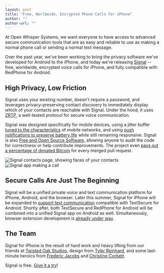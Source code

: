 ```yaml
---
layout: post
title: "Free, Worldwide, Encrypted Phone Calls for iPhone"
author: ""
author-url: ""
---
```


At Open Whisper Systems, we want everyone to have access to advanced secure communication tools that
are as easy and reliable to use as making a normal phone call or sending a normal text message.

Over the past year, we've been working to bring the privacy software we've developed for Android to the iPhone,
and today we're releasing [Signal](https://itunes.apple.com/app/id874139669) -- free, worldwide, encrypted
voice calls for iPhone, and fully compatible with RedPhone for Android.

<!--more-->

## High Privacy, Low Friction

Signal uses your existing number, doesn't require a password, and leverages privacy-preserving contact discovery to
immediately display which of your contacts are reachable with Signal.  Under the hood, it uses
[ZRTP](http://tools.ietf.org/html/rfc6189), a well-tested protocol for secure voice communication.

Signal was designed specifically for mobile devices, using a jitter buffer
[tuned to the characteristics](/blog/client-side-audio-quality) of mobile networks, and using
[push notifications to preserve battery life](/blog/low-latency-switching) while still remaining responsive.
Signal is also [Free and Open Source Software](https://github.com/WhisperSystems/Signal-iOS), allowing anyone to audit
the code for correctness or help contribute improvements.  The project even
[pays out a percentage of donated Bitcoin](/blog/bithub) for every merged pull request.

<img src="/blog/images/signal-faces.png" alt="Signal contacts page, showing faces of your contacts" class="nice-up"/>
<img src="/blog/images/signal-incall.png" alt="Signal app making a call" class="nice"/>

## Secure Calls Are Just The Beginning

Signal will be a unified private voice and text communication platform for iPhone, Android, and the browser.
Later this summer, Signal for iPhone will be expanded to
[support text communication](https://github.com/WhisperSystems/TextSecure-iOS) compatible with TextSecure for Android.
Shortly after, both TextSecure and RedPhone for Android will be combined into a unified Signal app on Android as well.
Simultaneously, browser extension development is [already under way](https://github.com/whispersystems/TextSecure-Browser).

## The Team

Signal for iPhone is the result of hard work and heavy lifting from our friends at
[Twisted Oak Studios](http://twistedoakstudios.com/), design
from [Tyler Reinhard](https://twitter.com/abolishme), and some last-minute heroics from
[Frederic Jacobs](https://twitter.com/FredericJacobs) and [Christine Corbett](https://twitter.com/corbett).

Signal is free.  [Give it a try](https://itunes.apple.com/app/id874139669)!
